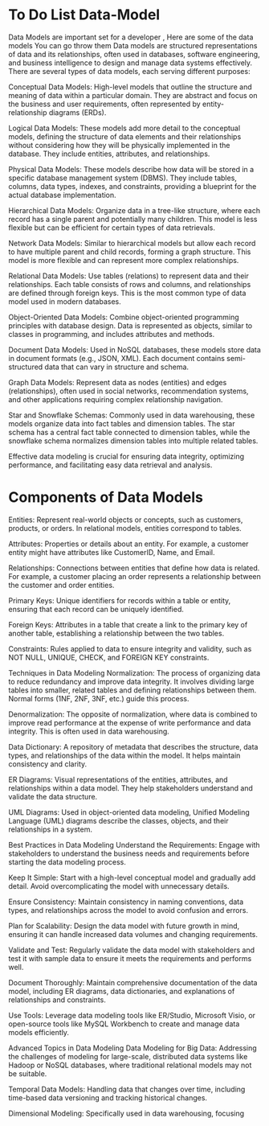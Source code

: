 # To Do List Data-Model
Data Models are important set  for a developer , Here are some of the data models You can go throw them
Data models are structured representations of data and its relationships, often used in databases, software engineering, and business intelligence to design and manage data systems effectively. There are several types of data models, each serving different purposes:

Conceptual Data Models: High-level models that outline the structure and meaning of data within a particular domain. They are abstract and focus on the business and user requirements, often represented by entity-relationship diagrams (ERDs).

Logical Data Models: These models add more detail to the conceptual models, defining the structure of data elements and their relationships without considering how they will be physically implemented in the database. They include entities, attributes, and relationships.

Physical Data Models: These models describe how data will be stored in a specific database management system (DBMS). They include tables, columns, data types, indexes, and constraints, providing a blueprint for the actual database implementation.

Hierarchical Data Models: Organize data in a tree-like structure, where each record has a single parent and potentially many children. This model is less flexible but can be efficient for certain types of data retrievals.

Network Data Models: Similar to hierarchical models but allow each record to have multiple parent and child records, forming a graph structure. This model is more flexible and can represent more complex relationships.

Relational Data Models: Use tables (relations) to represent data and their relationships. Each table consists of rows and columns, and relationships are defined through foreign keys. This is the most common type of data model used in modern databases.

Object-Oriented Data Models: Combine object-oriented programming principles with database design. Data is represented as objects, similar to classes in programming, and includes attributes and methods.

Document Data Models: Used in NoSQL databases, these models store data in document formats (e.g., JSON, XML). Each document contains semi-structured data that can vary in structure and schema.

Graph Data Models: Represent data as nodes (entities) and edges (relationships), often used in social networks, recommendation systems, and other applications requiring complex relationship navigation.

Star and Snowflake Schemas: Commonly used in data warehousing, these models organize data into fact tables and dimension tables. The star schema has a central fact table connected to dimension tables, while the snowflake schema normalizes dimension tables into multiple related tables.

Effective data modeling is crucial for ensuring data integrity, optimizing performance, and facilitating easy data retrieval and analysis.

# Components of Data Models
Entities: Represent real-world objects or concepts, such as customers, products, or orders. In relational models, entities correspond to tables.

Attributes: Properties or details about an entity. For example, a customer entity might have attributes like CustomerID, Name, and Email.

Relationships: Connections between entities that define how data is related. For example, a customer placing an order represents a relationship between the customer and order entities.

Primary Keys: Unique identifiers for records within a table or entity, ensuring that each record can be uniquely identified.

Foreign Keys: Attributes in a table that create a link to the primary key of another table, establishing a relationship between the two tables.

Constraints: Rules applied to data to ensure integrity and validity, such as NOT NULL, UNIQUE, CHECK, and FOREIGN KEY constraints.

Techniques in Data Modeling
Normalization: The process of organizing data to reduce redundancy and improve data integrity. It involves dividing large tables into smaller, related tables and defining relationships between them. Normal forms (1NF, 2NF, 3NF, etc.) guide this process.

Denormalization: The opposite of normalization, where data is combined to improve read performance at the expense of write performance and data integrity. This is often used in data warehousing.

Data Dictionary: A repository of metadata that describes the structure, data types, and relationships of the data within the model. It helps maintain consistency and clarity.

ER Diagrams: Visual representations of the entities, attributes, and relationships within a data model. They help stakeholders understand and validate the data structure.

UML Diagrams: Used in object-oriented data modeling, Unified Modeling Language (UML) diagrams describe the classes, objects, and their relationships in a system.

Best Practices in Data Modeling
Understand the Requirements: Engage with stakeholders to understand the business needs and requirements before starting the data modeling process.

Keep It Simple: Start with a high-level conceptual model and gradually add detail. Avoid overcomplicating the model with unnecessary details.

Ensure Consistency: Maintain consistency in naming conventions, data types, and relationships across the model to avoid confusion and errors.

Plan for Scalability: Design the data model with future growth in mind, ensuring it can handle increased data volumes and changing requirements.

Validate and Test: Regularly validate the data model with stakeholders and test it with sample data to ensure it meets the requirements and performs well.

Document Thoroughly: Maintain comprehensive documentation of the data model, including ER diagrams, data dictionaries, and explanations of relationships and constraints.

Use Tools: Leverage data modeling tools like ER/Studio, Microsoft Visio, or open-source tools like MySQL Workbench to create and manage data models efficiently.

Advanced Topics in Data Modeling
Data Modeling for Big Data: Addressing the challenges of modeling for large-scale, distributed data systems like Hadoop or NoSQL databases, where traditional relational models may not be suitable.

Temporal Data Models: Handling data that changes over time, including time-based data versioning and tracking historical changes.

Dimensional Modeling: Specifically used in data warehousing, focusing


